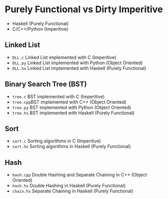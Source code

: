 # Purely Functional vs Dirty Imperitive
- Haskell (Purely Functional)
- C/C++/Python (Imperitive)

## Linked List
- `DLL.c`   Linked List implemented with C (Imperitive)
- `DLL.py`  Linked List implemented with Python (Object Oriented)
- `DLL.hs`  Linked List implemented with Haskell (Purely Functional)

## Binary Search Tree (BST)
- `tree.c`  BST implemented with C (Imperitive)
- `tree.cpp`BST implemented with C++ (Object Oriented)
- `tree.py` BST implemented with Python (Object Oriented)
- `tree.hs` BST implemented with Haskell (Purely Functional)

## Sort
- `sort.c`  Sorting algorithms in C (Imperitive)
- `sort.hs`   Sorting algorithms in Haskell (Purely Functional)

## Hash
- `hash.cpp`  Double Hashing and Separate Chaining in C++ (Object Oriented)
- `hash.hs`   Double Hashing in Haskell (Purely Functional)
- `chain.hs`  Separate Chaining in Haskell (Purely Functional) 
